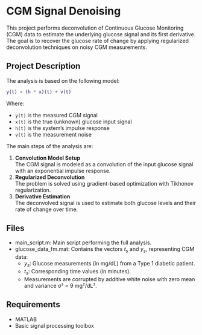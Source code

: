 # CGM Signal Denoising

This project performs deconvolution of Continuous Glucose Monitoring (CGM) data to estimate the underlying glucose signal and its first derivative. The goal is to recover the glucose rate of change by applying regularized deconvolution techniques on noisy CGM measurements.

## Project Description

The analysis is based on the following model:
```matlab
y(t) = (h * x)(t) + v(t)
```

Where:
- `y(t)` is the measured CGM signal
- `x(t)` is the true (unknown) glucose input signal
- `h(t)` is the system’s impulse response
- `v(t)` is the measurement noise

The main steps of the analysis are:
1. **Convolution Model Setup**  
   The CGM signal is modeled as a convolution of the input glucose signal with an exponential impulse response.
2. **Regularized Deconvolution**  
   The problem is solved using gradient-based optimization with Tikhonov regularization.
3. **Derivative Estimation**  
   The deconvolved signal is used to estimate both glucose levels and their rate of change over time.

## Files
- main_script.m: Main script performing the full analysis.
- glucose_data_fm.mat: Contains the vectors $t_{s}$ and $y_{s}$, representing CGM data:  
  - $y_{s}$: Glucose measurements (in mg/dL) from a Type 1 diabetic patient.
  - $t_{s}$: Corresponding time values (in minutes).
  - Measurements are corrupted by additive white noise with zero mean and variance σ² = 9 mg²/dL².

## Requirements
- MATLAB
- Basic signal processing toolbox
